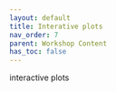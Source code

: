 ```yaml
---
layout: default
title: Interative plots
nav_order: 7
parent: Workshop Content
has_toc: false
---
```


interactive plots
